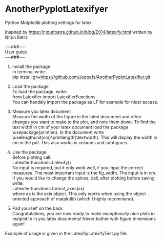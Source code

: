 # AnotherPyplotLatexifyer
Python Matplotlib plotting settings for latex

Inspired by https://nipunbatra.github.io/blog/2014/latexify.html written by Nitun Batra

---###--- <br />
User guide <br />
---###---

1. Install the package <br />
In terminal write: <br /> 
pip install git+https://github.com/Jeppefs/AnotherPyplotLatexifier.git

2. Load the package <br />
To load the package, write: <br /> 
from Latexifier import LatexifierFunctions <br /> 
You can handely import the package as LF for example for nicer access. 

3. Measure you latex document <br />
Measure the width of the figure in the lated document and other changes you want to make to the plot, and note them down.
To find the text width in cm of your latex document load the package \usepackage{printlen}. In the document write \uselengthunit{cm}\printlength{\textwidth}. This will display the width in cm in the pdf. This also works in columns and subfigures. 

4. Use the package <br />
Before plotting call: <br />
LatexifierFunctions.Latexify() <br />
No input is required, but it only work well, if you input the correct measures. The most important input is the fig_width. The input is in cm. <br />
If you would like to change the spines, call, after plotting before saving write: <br />
LatexifierFunctions.format_axes(ax) <br />
where ax is the axis object. This only works when using the object oriented approach of matplotlib (which I highly recommend). <br />

5. Pad yourself on the back <br />
Congratulations, you are now ready to make exceptionally nice plots in matplotlib in you latex documents! Never bother with figure dimensions again!

Example of usage is given in the Latexify/LatexifyTest.py file. 
